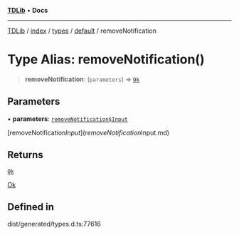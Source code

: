 [**TDLib**](../../../../../../README.md) • **Docs**

***

[TDLib](../../../../../../modules.md) / [index](../../../../../README.md) / [types](../../../README.md) / [default](../README.md) / removeNotification

# Type Alias: removeNotification()

> **removeNotification**: (`parameters`) => [`Ok`](Ok.md)

## Parameters

• **parameters**: [`removeNotification$Input`](removeNotification$Input.md)

[removeNotification$Input](removeNotification$Input.md)

## Returns

[`Ok`](Ok.md)

[Ok](Ok.md)

## Defined in

dist/generated/types.d.ts:77616
